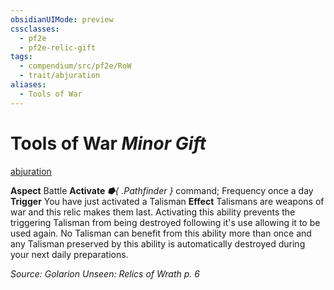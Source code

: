 ```yaml
---
obsidianUIMode: preview
cssclasses:
  - pf2e
  - pf2e-relic-gift
tags:
  - compendium/src/pf2e/RoW
  - trait/abjuration
aliases:
  - Tools of War
---
```

# Tools of War *Minor Gift*  
[abjuration](rules/traits/abjuration.md "Abjuration Item Trait")  

**Aspect** Battle
**Activate** *⭓{ .Pathfinder }* command; Frequency once a day
**Trigger** You have just activated a Talisman
**Effect** Talismans are weapons of war and this relic makes them last. Activating this ability prevents the triggering Talisman from being destroyed following it's use allowing it to be used again.  No Talisman can benefit from this ability more than once and any Talisman preserved by this ability is automatically destroyed during your next daily preparations.

*Source: Golarion Unseen: Relics of Wrath p. 6*  